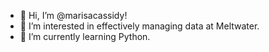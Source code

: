 - 👋 Hi, I’m @marisacassidy!
- 👀 I’m interested in effectively managing data at Meltwater.
- 🌱 I’m currently learning Python.
